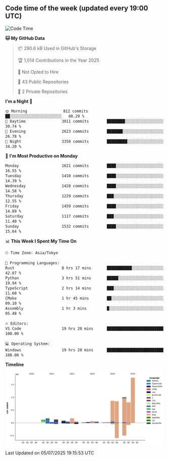 ## Code time of the week (updated every 19:00 UTC)

<!--START_SECTION:waka-->
![Code Time](http://img.shields.io/badge/Code%20Time-5%2C121%20hrs%2016%20mins-blue)

**🐱 My GitHub Data** 

> 📦 290.6 kB Used in GitHub's Storage 
 > 
> 🏆 1,014 Contributions in the Year 2025
 > 
> 🚫 Not Opted to Hire
 > 
> 📜 43 Public Repositories 
 > 
> 🔑 2 Private Repositories 
 > 
**I'm a Night 🦉** 

```text
🌞 Morning                812 commits         ██░░░░░░░░░░░░░░░░░░░░░░░   08.29 % 
🌆 Daytime                3011 commits        ████████░░░░░░░░░░░░░░░░░   30.74 % 
🌃 Evening                2623 commits        ███████░░░░░░░░░░░░░░░░░░   26.78 % 
🌙 Night                  3350 commits        █████████░░░░░░░░░░░░░░░░   34.20 % 
```
📅 **I'm Most Productive on Monday** 

```text
Monday                   1621 commits        ████░░░░░░░░░░░░░░░░░░░░░   16.55 % 
Tuesday                  1410 commits        ████░░░░░░░░░░░░░░░░░░░░░   14.39 % 
Wednesday                1428 commits        ████░░░░░░░░░░░░░░░░░░░░░   14.58 % 
Thursday                 1229 commits        ███░░░░░░░░░░░░░░░░░░░░░░   12.55 % 
Friday                   1459 commits        ████░░░░░░░░░░░░░░░░░░░░░   14.89 % 
Saturday                 1117 commits        ███░░░░░░░░░░░░░░░░░░░░░░   11.40 % 
Sunday                   1532 commits        ████░░░░░░░░░░░░░░░░░░░░░   15.64 % 
```


📊 **This Week I Spent My Time On** 

```text
🕑︎ Time Zone: Asia/Tokyo

💬 Programming Languages: 
Rust                     8 hrs 17 mins       ███████████░░░░░░░░░░░░░░   42.87 % 
Python                   3 hrs 51 mins       █████░░░░░░░░░░░░░░░░░░░░   19.94 % 
TypeScript               2 hrs 14 mins       ███░░░░░░░░░░░░░░░░░░░░░░   11.60 % 
CMake                    1 hr 45 mins        ██░░░░░░░░░░░░░░░░░░░░░░░   09.10 % 
Assembly                 1 hr 3 mins         █░░░░░░░░░░░░░░░░░░░░░░░░   05.48 % 

🔥 Editors: 
VS Code                  19 hrs 20 mins      █████████████████████████   100.00 % 

💻 Operating System: 
Windows                  19 hrs 20 mins      █████████████████████████   100.00 % 
```

**Timeline**

![Lines of Code chart](https://raw.githubusercontent.com/SARDONYX-sard/SARDONYX-sard/main/assets/bar_graph.png)


 Last Updated on 05/07/2025 19:15:53 UTC
<!--END_SECTION:waka-->